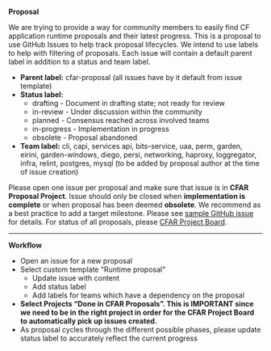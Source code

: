 **Proposal**

We are trying to provide a way for community members to easily find CF application runtime proposals and their latest progress. This is a proposal to use GitHub Issues to help track proposal lifecycles. We intend to use labels to help with filtering of proposals. Each issue will contain a default parent label in addition to a status and team label.

* **Parent label:** cfar-proposal (all issues have by it default from issue template)
* **Status label:**
  * drafting - Document in drafting state; not ready for review
  * in-review - Under discussion within the community
  * planned - Consensus reached across involved teams
  * in-progress - Implementation in progress
  * obsolete - Proposal abandoned
* **Team label:** cli, capi, services api, bits-service, uaa, perm, garden, eirini, garden-windows, diego, persi, networking, haproxy, loggregator, infra, relint, postgres, mysql (to be added by proposal author at the time of issue creation)

Please open one issue per proposal and make sure that issue is in **CFAR Proposal Project**. Issue should only be closed when **implementation is complete** or when proposal has been deemed **obsolete**. We recommend as a best practice to add a target milestone. Please see [sample GitHub issue](https://github.com/chenl23/cfar-proposals/issues) for details. For status of all proposals, please [CFAR Project Board](https://github.com/chenl23/cfar-proposals/projects/1).

---
**Workflow**
* Open an issue for a new proposal
* Select custom template "Runtime proposal"
  * Update issue with content
  * Add status label
  * Add labels for teams which have a dependency on the proposal
* **Select Projects “Done in CFAR Proposals”. This is IMPORTANT since we need to be in the right project in order for the CFAR Project Board to automatically pick up issues created.**
* As proposal cycles through the different possible phases, please update status label to accurately reflect the current progress




